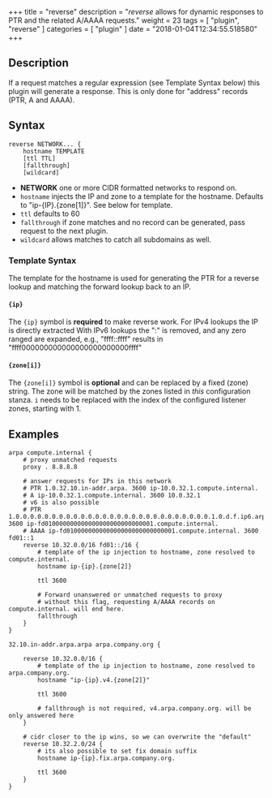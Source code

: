 +++
title = "reverse"
description = "*reverse* allows for dynamic responses to PTR and the related A/AAAA requests."
weight = 23
tags = [ "plugin", "reverse" ]
categories = [ "plugin" ]
date = "2018-01-04T12:34:55.518580"
+++

## Description

If a request matches a regular expression (see Template Syntax below) this plugin will generate a
response. This is only done for "address" records (PTR, A and AAAA).

## Syntax

~~~
reverse NETWORK... {
    hostname TEMPLATE
    [ttl TTL]
    [fallthrough]
    [wildcard]
~~~

* **NETWORK** one or more CIDR formatted networks to respond on.
* `hostname` injects the IP and zone to a template for the hostname. Defaults to "ip-{IP}.{zone[1]}". See below for template.
* `ttl` defaults to 60
* `fallthrough` if zone matches and no record can be generated, pass request to the next plugin.
* `wildcard` allows matches to catch all subdomains as well.

### Template Syntax

The template for the hostname is used for generating the PTR for a reverse lookup and matching the
forward lookup back to an IP.

#### `{ip}`

The `{ip}` symbol is **required** to make reverse work.
For IPv4 lookups the IP is directly extracted
With IPv6 lookups the ":" is removed, and any zero ranged are expanded, e.g.,
"ffff::ffff" results in "ffff000000000000000000000000ffff"

#### `{zone[i]}`

The `{zone[i]}` symbol is **optional** and can be replaced by a fixed (zone) string.
The zone will be matched by the zones listed in *this* configuration stanza.
`i` needs to be replaced with the index of the configured listener zones, starting with 1.

## Examples

~~~ corefile
arpa compute.internal {
    # proxy unmatched requests
    proxy . 8.8.8.8

    # answer requests for IPs in this network
    # PTR 1.0.32.10.in-addr.arpa. 3600 ip-10.0.32.1.compute.internal.
    # A ip-10.0.32.1.compute.internal. 3600 10.0.32.1
    # v6 is also possible
    # PTR 1.0.0.0.0.0.0.0.0.0.0.0.0.0.0.0.0.0.0.0.0.0.0.0.0.0.0.0.1.0.d.f.ip6.arpa. 3600 ip-fd010000000000000000000000000001.compute.internal.
    # AAAA ip-fd010000000000000000000000000001.compute.internal. 3600 fd01::1
    reverse 10.32.0.0/16 fd01::/16 {
        # template of the ip injection to hostname, zone resolved to compute.internal.
        hostname ip-{ip}.{zone[2]}

        ttl 3600

        # Forward unanswered or unmatched requests to proxy
        # without this flag, requesting A/AAAA records on compute.internal. will end here.
        fallthrough
    }
}
~~~


~~~ corefile
32.10.in-addr.arpa.arpa arpa.company.org {

    reverse 10.32.0.0/16 {
        # template of the ip injection to hostname, zone resolved to arpa.company.org.
        hostname "ip-{ip}.v4.{zone[2]}"

        ttl 3600

        # fallthrough is not required, v4.arpa.company.org. will be only answered here
    }

    # cidr closer to the ip wins, so we can overwrite the "default"
    reverse 10.32.2.0/24 {
        # its also possible to set fix domain suffix
        hostname ip-{ip}.fix.arpa.company.org.

        ttl 3600
    }
}
~~~
